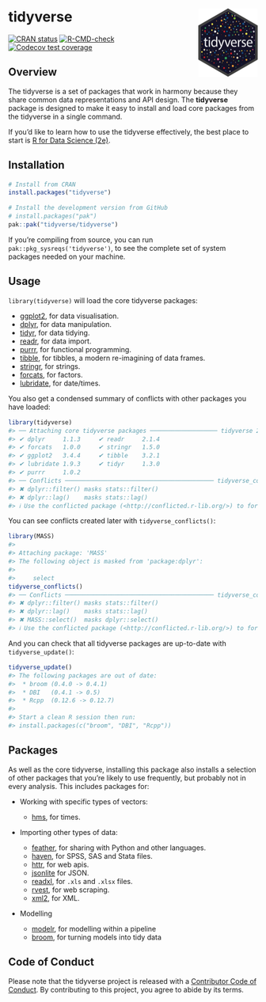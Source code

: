 
<!-- README.md is generated from README.Rmd. Please edit that file -->

# tidyverse <a href='https://tidyverse.tidyverse.org'><img src='man/figures/logo.png' align="right" height="138" /></a>

<!-- badges: start -->

[![CRAN
status](https://www.r-pkg.org/badges/version/tidyverse)](https://cran.r-project.org/package=tidyverse)
[![R-CMD-check](https://github.com/tidyverse/tidyverse/actions/workflows/R-CMD-check.yaml/badge.svg)](https://github.com/tidyverse/tidyverse/actions/workflows/R-CMD-check.yaml)
[![Codecov test
coverage](https://codecov.io/gh/tidyverse/tidyverse/branch/main/graph/badge.svg)](https://app.codecov.io/gh/tidyverse/tidyverse?branch=main)
<!-- badges: end -->

## Overview

The tidyverse is a set of packages that work in harmony because they
share common data representations and API design. The **tidyverse**
package is designed to make it easy to install and load core packages
from the tidyverse in a single command.

If you’d like to learn how to use the tidyverse effectively, the best
place to start is [R for Data Science (2e)](https://r4ds.hadley.nz/).

## Installation

<div class=".pkgdown-release">

``` r
# Install from CRAN
install.packages("tidyverse")
```

</div>

<div class=".pkgdown-devel">

``` r
# Install the development version from GitHub
# install.packages("pak")
pak::pak("tidyverse/tidyverse")
```

</div>

If you’re compiling from source, you can run
`pak::pkg_sysreqs('tidyverse')`, to see the complete set of
system packages needed on your machine.

## Usage

`library(tidyverse)` will load the core tidyverse packages:

- [ggplot2](https://ggplot2.tidyverse.org), for data visualisation.
- [dplyr](https://dplyr.tidyverse.org), for data manipulation.
- [tidyr](https://tidyr.tidyverse.org), for data tidying.
- [readr](https://readr.tidyverse.org), for data import.
- [purrr](https://purrr.tidyverse.org), for functional programming.
- [tibble](https://tibble.tidyverse.org), for tibbles, a modern
  re-imagining of data frames.
- [stringr](https://github.com/tidyverse/stringr), for strings.
- [forcats](https://github.com/tidyverse/forcats), for factors.
- [lubridate](https://github.com/tidyverse/lubridate), for date/times.

You also get a condensed summary of conflicts with other packages you
have loaded:

``` r
library(tidyverse)
#> ── Attaching core tidyverse packages ─────────────────── tidyverse 2.0.0.9000 ──
#> ✔ dplyr     1.1.3     ✔ readr     2.1.4
#> ✔ forcats   1.0.0     ✔ stringr   1.5.0
#> ✔ ggplot2   3.4.4     ✔ tibble    3.2.1
#> ✔ lubridate 1.9.3     ✔ tidyr     1.3.0
#> ✔ purrr     1.0.2     
#> ── Conflicts ────────────────────────────────────────── tidyverse_conflicts() ──
#> ✖ dplyr::filter() masks stats::filter()
#> ✖ dplyr::lag()    masks stats::lag()
#> ℹ Use the conflicted package (<http://conflicted.r-lib.org/>) to force all conflicts to become errors
```

You can see conflicts created later with `tidyverse_conflicts()`:

``` r
library(MASS)
#> 
#> Attaching package: 'MASS'
#> The following object is masked from 'package:dplyr':
#> 
#>     select
tidyverse_conflicts()
#> ── Conflicts ────────────────────────────────────────── tidyverse_conflicts() ──
#> ✖ dplyr::filter() masks stats::filter()
#> ✖ dplyr::lag()    masks stats::lag()
#> ✖ MASS::select()  masks dplyr::select()
#> ℹ Use the conflicted package (<http://conflicted.r-lib.org/>) to force all conflicts to become errors
```

And you can check that all tidyverse packages are up-to-date with
`tidyverse_update()`:

``` r
tidyverse_update()
#> The following packages are out of date:
#>  * broom (0.4.0 -> 0.4.1)
#>  * DBI   (0.4.1 -> 0.5)
#>  * Rcpp  (0.12.6 -> 0.12.7)
#>  
#> Start a clean R session then run:
#> install.packages(c("broom", "DBI", "Rcpp"))
```

## Packages

As well as the core tidyverse, installing this package also installs a
selection of other packages that you’re likely to use frequently, but
probably not in every analysis. This includes packages for:

- Working with specific types of vectors:

  - [hms](https://github.com/tidyverse/hms), for times.

- Importing other types of data:

  - [feather](https://github.com/wesm/feather), for sharing with Python
    and other languages.
  - [haven](https://github.com/tidyverse/haven), for SPSS, SAS and Stata
    files.
  - [httr](https://github.com/r-lib/httr), for web apis.
  - [jsonlite](https://github.com/jeroen/jsonlite) for JSON.
  - [readxl](https://github.com/tidyverse/readxl), for `.xls` and
    `.xlsx` files.
  - [rvest](https://github.com/tidyverse/rvest), for web scraping.
  - [xml2](https://github.com/r-lib/xml2), for XML.

- Modelling

  - [modelr](https://github.com/tidyverse/modelr), for modelling within
    a pipeline
  - [broom](https://github.com/tidymodels/broom), for turning models
    into tidy data

## Code of Conduct

Please note that the tidyverse project is released with a [Contributor
Code of Conduct](https://tidyverse.tidyverse.org/CODE_OF_CONDUCT.html).
By contributing to this project, you agree to abide by its terms.
